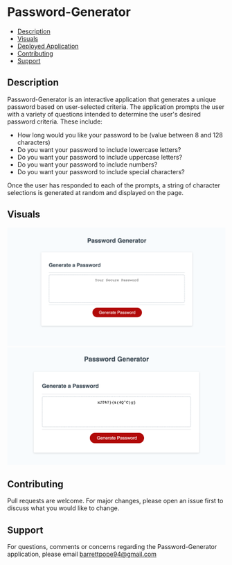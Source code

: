# Password-Generator

* [Description](#description)
* [Visuals](#visuals)
* [Deployed Application](#deployed)
* [Contributing](#contributing)
* [Support](#support)

## Description 
Password-Generator is an interactive application that generates a unique password based on user-selected criteria. The application prompts the user with a variety of questions intended to determine the user's desired password criteria. These include: 

* How long would you like your password to be (value between 8 and 128 characters)
* Do you want your password to include lowercase letters?
* Do you want your password to include uppercase letters?
* Do you want your password to include numbers?
* Do you want your password to include special characters?

Once the user has responded to each of the prompts, a string of character selections is generated at random and displayed on the page. 

## Visuals
![](Assets/pw1.png)
![](Assets/pw2.png)

## Contributing
Pull requests are welcome. For major changes, please open an issue first to discuss what you would like to change.

## Support
For questions, comments or concerns regarding the Password-Generator application, please email barrettpope94@gmail.com
